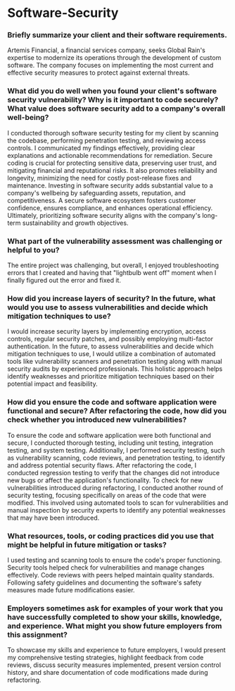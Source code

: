 # Software-Security


### Briefly summarize your client and their software requirements. 
Artemis Financial, a financial services company, seeks Global Rain's expertise to modernize its operations through the development of custom software. 
The company focuses on implementing the most current and effective security measures to protect against external threats.

### What did you do well when you found your client's software security vulnerability? Why is it important to code securely? What value does software security add to a company's overall well-being?
I conducted thorough software security testing for my client by scanning the codebase, performing penetration testing, and reviewing access controls. 
I communicated my findings effectively, providing clear explanations and actionable recommendations for remediation.
Secure coding is crucial for protecting sensitive data, preserving user trust, and mitigating financial and reputational risks. 
It also promotes reliability and longevity, minimizing the need for costly post-release fixes and maintenance.
Investing in software security adds substantial value to a company's wellbeing by safeguarding assets, reputation, and competitiveness. 
A secure software ecosystem fosters customer confidence, ensures compliance, and enhances operational efficiency. 
Ultimately, prioritizing software security aligns with the company's long-term sustainability and growth objectives.


### What part of the vulnerability assessment was challenging or helpful to you?
The entire project was challenging, but overall, I enjoyed troubleshooting errors that I created and having that "lightbulb went off" moment when I finally figured out the error and fixed it. 

### How did you increase layers of security? In the future, what would you use to assess vulnerabilities and decide which mitigation techniques to use?
I would increase security layers by implementing encryption, access controls, regular security patches, and possibly employing multi-factor authentication. 
In the future, to assess vulnerabilities and decide which mitigation techniques to use, I would utilize a combination of automated tools like vulnerability scanners and penetration testing along with manual security audits by experienced professionals. 
This holistic approach helps identify weaknesses and prioritize mitigation techniques based on their potential impact and feasibility.

### How did you ensure the code and software application were functional and secure? After refactoring the code, how did you check whether you introduced new vulnerabilities?
To ensure the code and software application were both functional and secure, I conducted thorough testing, including unit testing, integration testing, and system testing. 
Additionally, I performed security testing, such as vulnerability scanning, code reviews, and penetration testing, to identify and address potential security flaws.
After refactoring the code, I conducted regression testing to verify that the changes did not introduce new bugs or affect the application's functionality. 
To check for new vulnerabilities introduced during refactoring, I conducted another round of security testing, focusing specifically on areas of the code that were modified. 
This involved using automated tools to scan for vulnerabilities and manual inspection by security experts to identify any potential weaknesses that may have been introduced.

### What resources, tools, or coding practices did you use that might be helpful in future mitigation or tasks?
I used testing and scanning tools to ensure the code's proper functioning. Security tools helped check for vulnerabilities and manage changes effectively. 
Code reviews with peers helped maintain quality standards. 
Following safety guidelines and documenting the software's safety measures made future modifications easier.

### Employers sometimes ask for examples of your work that you have successfully completed to show your skills, knowledge, and experience. What might you show future employers from this assignment?
To showcase my skills and experience to future employers, I would present my comprehensive testing strategies, highlight feedback from code reviews, discuss security measures implemented, present version control history, and share documentation of code modifications made during refactoring.

